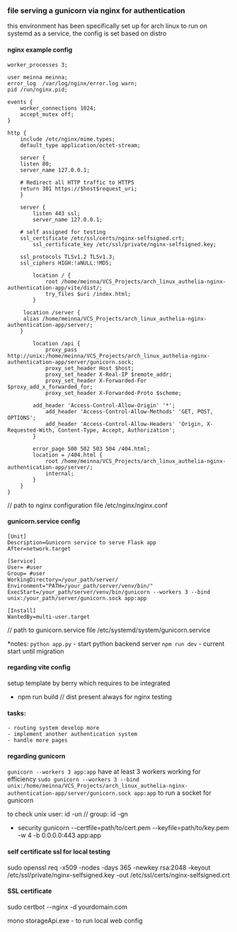 ### file serving a gunicorn via nginx for authentication
this environment has been specifically set up for arch linux to run on systemd as a service, the config is set based on distro

#### nginx example config

```
worker_processes 3;

user meinna meinna;
error_log  /var/log/nginx/error.log warn;
pid /run/nginx.pid;

events {
    worker_connections 1024; 
    accept_mutex off; 
}

http {
    include /etc/nginx/mime.types;  
    default_type application/octet-stream; 

    server {
	listen 80;
	server_name 127.0.0.1;

	# Redirect all HTTP traffic to HTTPS
	return 301 https://$host$request_uri;
    }

    server {
        listen 443 ssl;
        server_name 127.0.0.1;

	# self assigned for testing
	ssl_certificate /etc/ssl/certs/nginx-selfsigned.crt;
        ssl_certificate_key /etc/ssl/private/nginx-selfsigned.key;

	ssl_protocols TLSv1.2 TLSv1.3;
	ssl_ciphers HIGH:!aNULL:!MD5;

        location / {
            root /home/meinna/VCS_Projects/arch_linux_authelia-nginx-authentication-app/vite/dist/;
            try_files $uri /index.html;
        }

	 location /server {
	 alias /home/meinna/VCS_Projects/arch_linux_authelia-nginx-authentication-app/server/;
	}

        location /api {
            proxy_pass http://unix:/home/meinna/VCS_Projects/arch_linux_authelia-nginx-authentication-app/server/gunicorn.sock;
            proxy_set_header Host $host;
            proxy_set_header X-Real-IP $remote_addr;
            proxy_set_header X-Forwarded-For $proxy_add_x_forwarded_for;
            proxy_set_header X-Forwarded-Proto $scheme;

	    add_header 'Access-Control-Allow-Origin' '*';
            add_header 'Access-Control-Allow-Methods' 'GET, POST, OPTIONS';
            add_header 'Access-Control-Allow-Headers' 'Origin, X-Requested-With, Content-Type, Accept, Authorization';
        }

        error_page 500 502 503 504 /404.html;
        location = /404.html {
            root /home/meinna/VCS_Projects/arch_linux_authelia-nginx-authentication-app/server/;
            internal;
        }
    }
}
```

// path to nginx configuration file
/etc/nginx/nginx.conf

#### gunicorn.service config

```
[Unit]
Description=Gunicorn service to serve Flask app
After=network.target

[Service]
User= #user
Group= #user
WorkingDirectory=/your_path/server/
Environment="PATH=/your_path/server/venv/bin/"
ExecStart=/your_path/server/venv/bin/gunicorn --workers 3 --bind unix:/your_path/server/gunicorn.sock app:app

[Install]
WantedBy=multi-user.target
```

// path to gunicorn.service file
/etc/systemd/system/gunicorn.service

*notes:
`python app.py` - start python backend server
`npm run dev` - current start until migration

#### regarding vite config

setup template by berry which requires to be integrated

- npm run build // dist present always for nginx testing 

#### tasks:
    - routing system develop more
    - implement another authentication system
    - handle more pages

#### regarding gunicorn

`gunicorn --workers 3 app:app` have at least 3 workers working for efficiency 
`sudo gunicorn --workers 3 --bind unix:/home/meinna/VCS_Projects/arch_linux_authelia-nginx-authentication-app/server/gunicorn.sock app:app` to run a socket for gunicorn 

to check unix user: id -un // group:  id -gn

- security 
gunicorn --certfile=path/to/cert.pem --keyfile=path/to/key.pem -w 4 -b 0.0.0.0:443 app:app

#### self certificate ssl for local testing
sudo openssl req -x509 -nodes -days 365 -newkey rsa:2048 -keyout /etc/ssl/private/nginx-selfsigned.key -out /etc/ssl/certs/nginx-selfsigned.crt

#### SSL certificate 
sudo certbot --nginx -d yourdomain.com

mono storageApi.exe - to run local web config 
